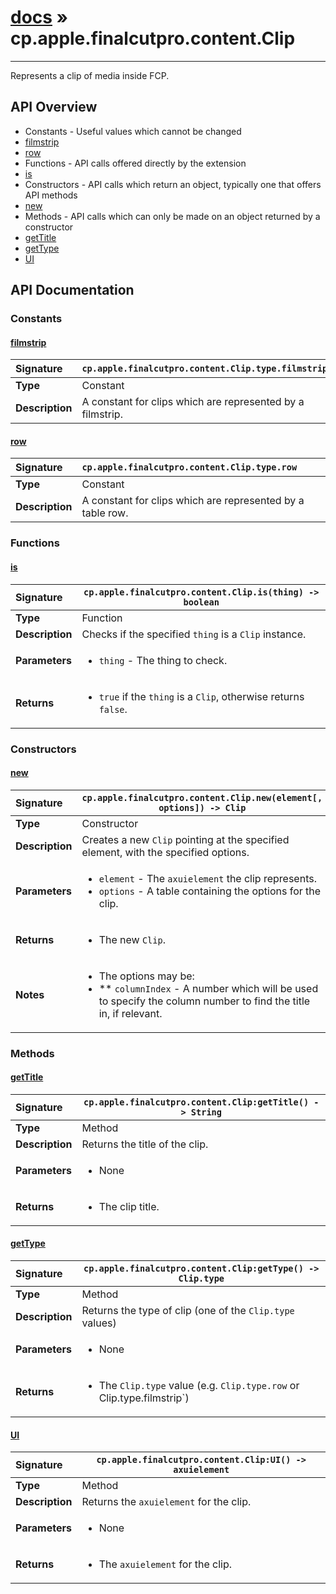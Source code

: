 # [docs](index.md) » cp.apple.finalcutpro.content.Clip
---

Represents a clip of media inside FCP.

## API Overview
* Constants - Useful values which cannot be changed
 * [filmstrip](#filmstrip)
 * [row](#row)
* Functions - API calls offered directly by the extension
 * [is](#is)
* Constructors - API calls which return an object, typically one that offers API methods
 * [new](#new)
* Methods - API calls which can only be made on an object returned by a constructor
 * [getTitle](#gettitle)
 * [getType](#gettype)
 * [UI](#ui)

## API Documentation

### Constants

#### [filmstrip](#filmstrip)
| <span style="float: left;">**Signature**</span> | <span style="float: left;">`cp.apple.finalcutpro.content.Clip.type.filmstrip` </span>                                                          |
| -----------------------------------------------------|---------------------------------------------------------------------------------------------------------|
| **Type**                                             | Constant                                                                                         |
| **Description**                                      | A constant for clips which are represented by a filmstrip.                                                                                         |

#### [row](#row)
| <span style="float: left;">**Signature**</span> | <span style="float: left;">`cp.apple.finalcutpro.content.Clip.type.row` </span>                                                          |
| -----------------------------------------------------|---------------------------------------------------------------------------------------------------------|
| **Type**                                             | Constant                                                                                         |
| **Description**                                      | A constant for clips which are represented by a table row.                                                                                         |

### Functions

#### [is](#is)
| <span style="float: left;">**Signature**</span> | <span style="float: left;">`cp.apple.finalcutpro.content.Clip.is(thing) -> boolean` </span>                                                          |
| -----------------------------------------------------|---------------------------------------------------------------------------------------------------------|
| **Type**                                             | Function                                                                                         |
| **Description**                                      | Checks if the specified `thing` is a `Clip` instance.                                                                                         |
| **Parameters**                                       | <ul markdown="1"><li markdown="1">`thing`  - The thing to check.</li></ul> |
| **Returns**                                          | <ul markdown="1"><li markdown="1">`true` if the `thing` is a `Clip`, otherwise returns `false`.</li></ul>          |

### Constructors

#### [new](#new)
| <span style="float: left;">**Signature**</span> | <span style="float: left;">`cp.apple.finalcutpro.content.Clip.new(element[, options]) -> Clip` </span>                                                          |
| -----------------------------------------------------|---------------------------------------------------------------------------------------------------------|
| **Type**                                             | Constructor                                                                                         |
| **Description**                                      | Creates a new `Clip` pointing at the specified element, with the specified options.                                                                                         |
| **Parameters**                                       | <ul markdown="1"><li markdown="1">`element`        - The `axuielement` the clip represents.</li><li markdown="1">`options`        - A table containing the options for the clip.</li></ul> |
| **Returns**                                          | <ul markdown="1"><li markdown="1">The new `Clip`.</li></ul>          |
| **Notes**                                            | <ul markdown="1"><li markdown="1">The options may be:</li><li markdown="1"> ** `columnIndex`   - A number which will be used to specify the column number to find the title in, if relevant.</li></ul>                |

### Methods

#### [getTitle](#gettitle)
| <span style="float: left;">**Signature**</span> | <span style="float: left;">`cp.apple.finalcutpro.content.Clip:getTitle() -> String` </span>                                                          |
| -----------------------------------------------------|---------------------------------------------------------------------------------------------------------|
| **Type**                                             | Method                                                                                         |
| **Description**                                      | Returns the title of the clip.                                                                                         |
| **Parameters**                                       | <ul markdown="1"><li markdown="1">None</li></ul> |
| **Returns**                                          | <ul markdown="1"><li markdown="1">The clip title.</li></ul>          |

#### [getType](#gettype)
| <span style="float: left;">**Signature**</span> | <span style="float: left;">`cp.apple.finalcutpro.content.Clip:getType() -> Clip.type` </span>                                                          |
| -----------------------------------------------------|---------------------------------------------------------------------------------------------------------|
| **Type**                                             | Method                                                                                         |
| **Description**                                      | Returns the type of clip (one of the `Clip.type` values)                                                                                         |
| **Parameters**                                       | <ul markdown="1"><li markdown="1">None</li></ul> |
| **Returns**                                          | <ul markdown="1"><li markdown="1">The `Clip.type` value (e.g. `Clip.type.row` or Clip.type.filmstrip`)</li></ul>          |

#### [UI](#ui)
| <span style="float: left;">**Signature**</span> | <span style="float: left;">`cp.apple.finalcutpro.content.Clip:UI() -> axuielement` </span>                                                          |
| -----------------------------------------------------|---------------------------------------------------------------------------------------------------------|
| **Type**                                             | Method                                                                                         |
| **Description**                                      | Returns the `axuielement` for the clip.                                                                                         |
| **Parameters**                                       | <ul markdown="1"><li markdown="1">None</li></ul> |
| **Returns**                                          | <ul markdown="1"><li markdown="1">The `axuielement` for the clip.</li></ul>          |

